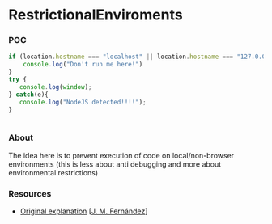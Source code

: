 # RestrictionalEnviroments

### POC

```javascript
if (location.hostname === "localhost" || location.hostname === "127.0.0.1" || location.hostname === "") {
    console.log("Don't run me here!")
}
try { 
   console.log(window); 
} catch(e){ 
   console.log("NodeJS detected!!!!"); 
}
 
```

### About

The idea here is to prevent execution of code on local/non-browser environments (this is less about anti debugging and more about environmental restrictions)

### Resources

- [Original explanation](https://x-c3ll.github.io/posts/javascript-antidebugging/#0x0b-restrictional-enviroments) [[J. M. Fernández](https://x-c3ll.github.io)]
